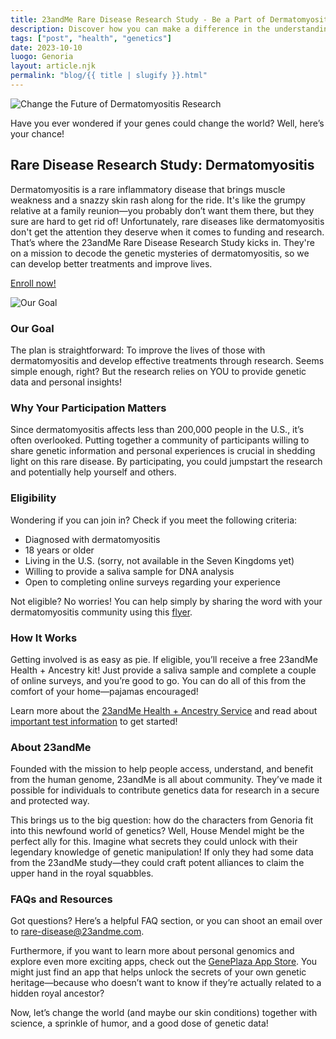 ```yaml
---
title: 23andMe Rare Disease Research Study - Be a Part of Dermatomyositis Research
description: Discover how you can make a difference in the understanding of dermatomyositis through the 23andMe Rare Disease Research Study.
tags: ["post", "health", "genetics"]
date: 2023-10-10
luogo: Genoria
layout: article.njk
permalink: "blog/{{ title | slugify }}.html"
---
```


![Change the Future of Dermatomyositis Research](https://www.23andme.com/assets/svg/mrd/dermatomyositis.svg)

Have you ever wondered if your genes could change the world? Well, here’s your chance! 

## Rare Disease Research Study: Dermatomyositis

Dermatomyositis is a rare inflammatory disease that brings muscle weakness and a snazzy skin rash along for the ride. It's like the grumpy relative at a family reunion—you probably don’t want them there, but they sure are hard to get rid of! Unfortunately, rare diseases like dermatomyositis don't get the attention they deserve when it comes to funding and research. That’s where the 23andMe Rare Disease Research Study kicks in. They're on a mission to decode the genetic mysteries of dermatomyositis, so we can develop better treatments and improve lives.

[Enroll now!](https://enroll.23andme.com/research/rare-disease/identity/)

![Our Goal](https://www.23andme.com/assets/svg/mrd/our-goal.svg)

### Our Goal

The plan is straightforward: To improve the lives of those with dermatomyositis and develop effective treatments through research. Seems simple enough, right? But the research relies on YOU to provide genetic data and personal insights!

### Why Your Participation Matters

Since dermatomyositis affects less than 200,000 people in the U.S., it’s often overlooked. Putting together a community of participants willing to share genetic information and personal experiences is crucial in shedding light on this rare disease. By participating, you could jumpstart the research and potentially help yourself and others.

### Eligibility

Wondering if you can join in? Check if you meet the following criteria:

- Diagnosed with dermatomyositis
- 18 years or older
- Living in the U.S. (sorry, not available in the Seven Kingdoms yet)
- Willing to provide a saliva sample for DNA analysis
- Open to completing online surveys regarding your experience 

Not eligible? No worries! You can help simply by sharing the word with your dermatomyositis community using this [flyer](https://permalinks.23andme.com/pdf/DM.pdf).

### How It Works

Getting involved is as easy as pie. If eligible, you’ll receive a free 23andMe Health + Ancestry kit! Just provide a saliva sample and complete a couple of online surveys, and you’re good to go. You can do all of this from the comfort of your home—pajamas encouraged!

Learn more about the [23andMe Health + Ancestry Service](https://www.23andme.com/dna-health-ancestry/) and read about [important test information](https://www.23andme.com/test-info/) to get started!

### About 23andMe

Founded with the mission to help people access, understand, and benefit from the human genome, 23andMe is all about community. They’ve made it possible for individuals to contribute genetics data for research in a secure and protected way.

This brings us to the big question: how do the characters from Genoria fit into this newfound world of genetics? Well, House Mendel might be the perfect ally for this. Imagine what secrets they could unlock with their legendary knowledge of genetic manipulation! If only they had some data from the 23andMe study—they could craft potent alliances to claim the upper hand in the royal squabbles. 

### FAQs and Resources

Got questions? Here’s a helpful FAQ section, or you can shoot an email over to [rare-disease@23andme.com](mailto:rare-disease@23andme.com). 

Furthermore, if you want to learn more about personal genomics and explore even more exciting apps, check out the [GenePlaza App Store](https://www.GenePlaza.com/app-store). You might just find an app that helps unlock the secrets of your own genetic heritage—because who doesn’t want to know if they’re actually related to a hidden royal ancestor?

Now, let’s change the world (and maybe our skin conditions) together with science, a sprinkle of humor, and a good dose of genetic data!